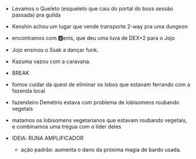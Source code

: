- Levamos o Queleto (esqueleto que caiu do portal do boss sessão passada) pra guilda
- Kenshin achou um lugar que vende transporte 2-way pra uma dungeon
- encontramos com 🅱️enis, que deu uma luva de DEX+2 para o Jojo
- Jojo ensinou o Ssak a dançar funk.
- Kazuma vazou com a caravana.

- BREAK

- fomos cuidar da quest de eliminar os lobos que estavam ferrando com a fazenda local
- fazendeiro Demétrio estava com problema de lobisomens roubando vegetais
- matamos os lobisomens vegetarianos que estavam roubando vegetais, e combinamos uma trégua com o líder deles

- IDEIA: RUNA AMPLIFICADOR
  - ação padrão: aumenta o dano da próxima magia de bardo usada.

